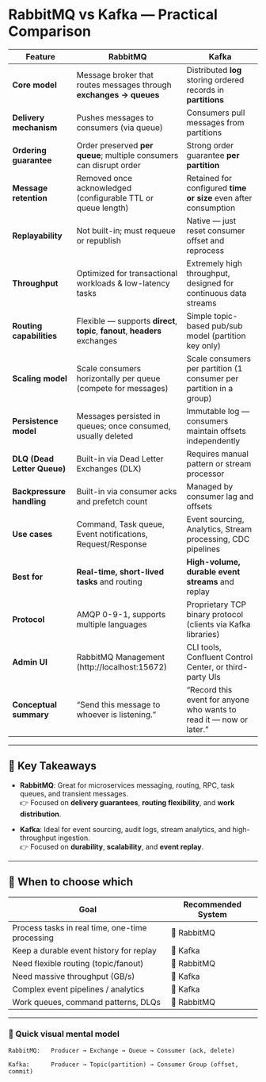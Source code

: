 # RabbitMQ vs Kafka — Practical Comparison

| Feature | RabbitMQ | Kafka |
|----------|-----------|-------|
| **Core model** | Message broker that routes messages through **exchanges → queues** | Distributed **log** storing ordered records in **partitions** |
| **Delivery mechanism** | Pushes messages to consumers (via queue) | Consumers pull messages from partitions |
| **Ordering guarantee** | Order preserved **per queue**; multiple consumers can disrupt order | Strong order guarantee **per partition** |
| **Message retention** | Removed once acknowledged (configurable TTL or queue length) | Retained for configured **time or size** even after consumption |
| **Replayability** | Not built-in; must requeue or republish | Native — just reset consumer offset and reprocess |
| **Throughput** | Optimized for transactional workloads & low-latency tasks | Extremely high throughput, designed for continuous data streams |
| **Routing capabilities** | Flexible — supports **direct**, **topic**, **fanout**, **headers** exchanges | Simple topic-based pub/sub model (partition key only) |
| **Scaling model** | Scale consumers horizontally per queue (compete for messages) | Scale consumers per partition (1 consumer per partition in a group) |
| **Persistence model** | Messages persisted in queues; once consumed, usually deleted | Immutable log — consumers maintain offsets independently |
| **DLQ (Dead Letter Queue)** | Built-in via Dead Letter Exchanges (DLX) | Requires manual pattern or stream processor |
| **Backpressure handling** | Built-in via consumer acks and prefetch count | Managed by consumer lag and offsets |
| **Use cases** | Command, Task queue, Event notifications, Request/Response | Event sourcing, Analytics, Stream processing, CDC pipelines |
| **Best for** | **Real-time, short-lived tasks** and routing | **High-volume, durable event streams** and replay |
| **Protocol** | AMQP 0-9-1, supports multiple languages | Proprietary TCP binary protocol (clients via Kafka libraries) |
| **Admin UI** | RabbitMQ Management (http://localhost:15672) | CLI tools, Confluent Control Center, or third-party UIs |
| **Conceptual summary** | “Send this message to whoever is listening.” | “Record this event for anyone who wants to read it — now or later.” |

---

## 🧭 Key Takeaways

- **RabbitMQ**: Great for microservices messaging, routing, RPC, task queues, and transient messages.  
  👉 Focused on **delivery guarantees**, **routing flexibility**, and **work distribution**.

- **Kafka**: Ideal for event sourcing, audit logs, stream analytics, and high-throughput ingestion.  
  👉 Focused on **durability**, **scalability**, and **event replay**.

---

## 🔄 When to choose which

| Goal | Recommended System |
|------|--------------------|
| Process tasks in real time, one-time processing | 🐇 RabbitMQ |
| Keep a durable event history for replay | 🧱 Kafka |
| Need flexible routing (topic/fanout) | 🐇 RabbitMQ |
| Need massive throughput (GB/s) | 🧱 Kafka |
| Complex event pipelines / analytics | 🧱 Kafka |
| Work queues, command patterns, DLQs | 🐇 RabbitMQ |

---

### 🧩 Quick visual mental model

```
RabbitMQ:   Producer → Exchange → Queue → Consumer (ack, delete)

Kafka:      Producer → Topic(partition) → Consumer Group (offset, commit)
```
